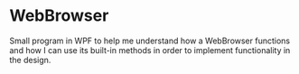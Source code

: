# WebBrowser
Small program in WPF to help me understand how a WebBrowser functions and how I can use its built-in methods in order to implement functionality in the design.
